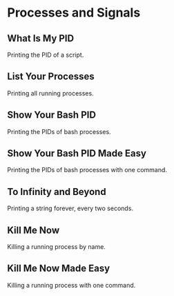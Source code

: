 # Processes and Signals

## What Is My PID
Printing the PID of a script.

## List Your Processes
Printing all running processes.

## Show Your Bash PID
Printing the PIDs of bash processes.

## Show Your Bash PID Made Easy
Printing the PIDs of bash processes with one command.

## To Infinity and Beyond
Printing a string forever, every two seconds.

## Kill Me Now
Killing a running process by name.

## Kill Me Now Made Easy
Killing a running process with one command.
